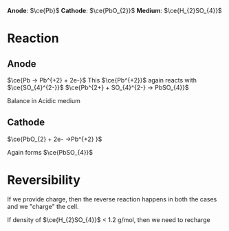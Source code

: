 **Anode**: $\ce{Pb}$
**Cathode**: $\ce{PbO_{2}}$
**Medium**: $\ce{H_{2}SO_{4}}$
# Reaction
## Anode
$\ce{Pb -> Pb^{+2} + 2e-}$
This $\ce{Pb^{+2}}$ again reacts with $\ce{SO_{4}^{2-}}$
$\ce{Pb^{2+} + SO_{4}^{2-} -> PbSO_{4}}$

Balance in Acidic medium

## Cathode
$\ce{PbO_{2} + 2e- ->Pb^{+2} }$

Again forms $\ce{PbSO_{4}}$


# Reversibility
If we provide charge, then the reverse reaction happens in both the cases and we "charge" the cell.

If density of $\ce{H_{2}SO_{4}}$ < 1.2 g/mol, then we need to recharge